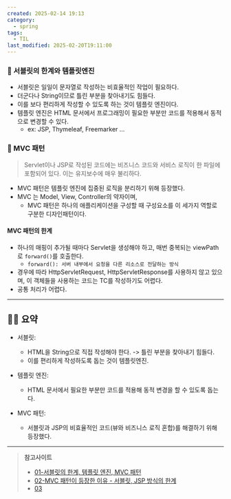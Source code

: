 ```yaml
---
created: 2025-02-14 19:13
category:
  - spring
tags:
  - TIL
last_modified: 2025-02-20T19:11:00
---
```

### 🍪 서블릿의 한계와 템플릿엔진
- 서블릿은 일일이 문자열로 작성하는 비효율적인 작업이 필요하다.
- 더군다나 String이므로 틀린 부분을 찾아내기도 힘들다.
- 이를 보다 편리하게 작성할 수 있도록 하는 것이 템플릿 엔진이다.
- 템플릿 엔진은 HTML 문서에서 프로그래밍이 필요한 부분만 코드를 적용해서 동적으로 변경할 수 있다.
	- ex: JSP, Thymeleaf, Freemarker ...
### 🍪 MVC 패턴
> Servlet이나 JSP로 작성된 코드에는 비즈니스 코드와 서비스 로직이 한 파일에 포함되어 있다. 이는 유지보수에 매우 불리하다.

- MVC 패턴은 템플릿 엔진에 집중된 로직을 분리하기 위해 등장했다. 
- MVC 는 Model, View, Controller의 약자이며, 
	- MVC 패턴은 하나의 애플리케이션을 구성할 때 구성요소를 이 세가지 역할로 구분한 디자인패턴이다.

#### MVC 패턴의 한계
- 하나의 매핑이 추가될 때마다 Servlet을 생성해야 하고, 매번 중복되는 viewPath로 `forward()`를 호출한다.
	- `forward(): 서버 내부에서 요청을 다른 리소스로 전달하는 방식`
- 경우에 따라 HttpServletRequest, HttpServletResponse를 사용하지 않고 있으며, 이 객체들을 사용하는 코드는 TC를 작성하기도 어렵다.
- 공통 처리가 어렵다.
---
## 🧙‍♂️ 요약
- 서블릿:
	- HTML을 String으로 직접 작성해야 한다. -> 틀린 부분을 찾아내기 힘들다.
	- 이를 편리하게 작성하도록 돕는 것이 템플릿엔진.

- 템플릿 엔진:
	- HTML 문서에서 필요한 부분만 코드를 적용해 동적 변경을 할 수 있도록 돕는다.

- MVC 패턴:
	- 서블릿과 JSP의 비효율적인 코드(뷰와 비즈니스 로직 혼합)를 해결하기 위해 등장했다.
---
> **참고사이트**
> - [01-서블릿의 한계, 템플릿 엔진, MVC 패턴](https://bojalgorism.tistory.com/162)
> - [02-MVC 패턴이 등장한 이유 - 서블릿, JSP 방식의 한계](https://velog.io/@woply/spring-MVC-%ED%8C%A8%ED%84%B4%EC%9D%B4-%EB%93%B1%EC%9E%A5%ED%95%9C-%EC%9D%B4%EC%9C%A0-%EC%84%9C%EB%B8%94%EB%A6%BF-JSP-%EB%B0%A9%EC%8B%9D%EC%9D%98-%ED%95%9C%EA%B3%84)
> - [03](https://velog.io/@choidongkuen/%ED%85%9C%EB%B8%94%EB%A6%BF-%EC%97%94%EC%A7%84-%EB%84%8C-%EB%AD%90%EB%8B%88)
